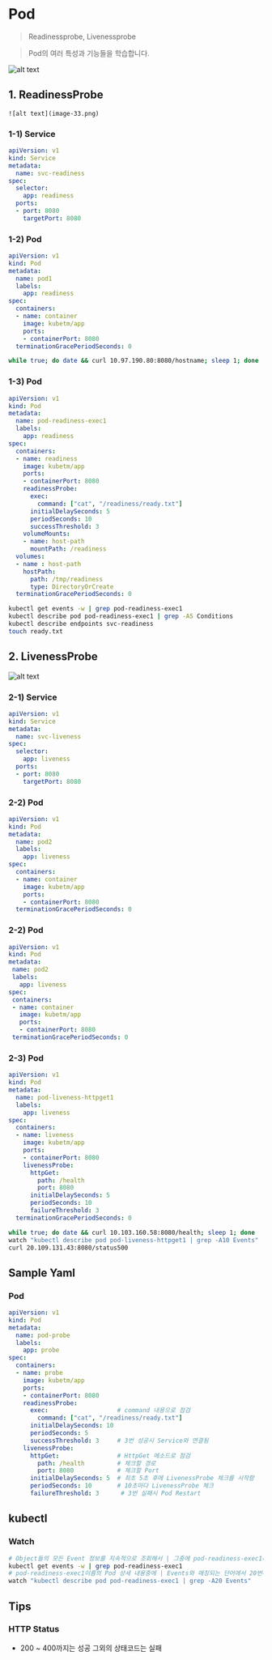
# Pod

> Readinessprobe, Livenessprobe

> Pod의 여러 특성과 기능들을 학습합니다.

![alt text](image-32.png)


## 1. ReadinessProbe 

    ![alt text](image-33.png)

    
  ### 1-1) Service

```yaml
apiVersion: v1
kind: Service
metadata:
  name: svc-readiness
spec:
  selector:
    app: readiness
  ports:
  - port: 8080
    targetPort: 8080
```


  ### 1-2) Pod

```yaml
apiVersion: v1
kind: Pod
metadata:
  name: pod1
  labels:
    app: readiness  
spec:
  containers:
  - name: container
    image: kubetm/app
    ports:
    - containerPort: 8080	
  terminationGracePeriodSeconds: 0
```

```bash
while true; do date && curl 10.97.190.80:8080/hostname; sleep 1; done
```

 ### 1-3) Pod

```yml
apiVersion: v1
kind: Pod
metadata:
  name: pod-readiness-exec1
  labels:
    app: readiness  
spec:
  containers:
  - name: readiness
    image: kubetm/app
    ports:
    - containerPort: 8080	
    readinessProbe:
      exec:
        command: ["cat", "/readiness/ready.txt"]
      initialDelaySeconds: 5
      periodSeconds: 10
      successThreshold: 3
    volumeMounts:
    - name: host-path
      mountPath: /readiness
  volumes:
  - name : host-path
    hostPath:
      path: /tmp/readiness
      type: DirectoryOrCreate
  terminationGracePeriodSeconds: 0
```

```bash
kubectl get events -w | grep pod-readiness-exec1
kubectl describe pod pod-readiness-exec1 | grep -A5 Conditions
kubectl describe endpoints svc-readiness
touch ready.txt
```

## 2. LivenessProbe

![alt text](image-34.png)

  ### 2-1) Service

```yaml
apiVersion: v1
kind: Service
metadata:
  name: svc-liveness
spec:
  selector:
    app: liveness
  ports:
  - port: 8080
    targetPort: 8080
```
    
  ### 2-2) Pod

```yaml
apiVersion: v1
kind: Pod
metadata:
  name: pod2
  labels:
    app: liveness
spec:
  containers:
  - name: container
    image: kubetm/app
    ports:
    - containerPort: 8080
  terminationGracePeriodSeconds: 0
```

  ### 2-2) Pod
 
 ```yml
 apiVersion: v1
kind: Pod
metadata:
  name: pod2
  labels:
    app: liveness
spec:
  containers:
  - name: container
    image: kubetm/app
    ports:
    - containerPort: 8080
  terminationGracePeriodSeconds: 0
```  

   ### 2-3) Pod

```yml
apiVersion: v1
kind: Pod
metadata:
  name: pod-liveness-httpget1
  labels:
    app: liveness
spec:
  containers:
  - name: liveness
    image: kubetm/app
    ports:
    - containerPort: 8080
    livenessProbe:
      httpGet:
        path: /health
        port: 8080
      initialDelaySeconds: 5
      periodSeconds: 10
      failureThreshold: 3
  terminationGracePeriodSeconds: 0
```

```bash
while true; do date && curl 10.103.160.58:8080/health; sleep 1; done
watch "kubectl describe pod pod-liveness-httpget1 | grep -A10 Events"
curl 20.109.131.43:8080/status500
```

  ## Sample Yaml
   ### Pod
```yml   
apiVersion: v1
kind: Pod
metadata:
  name: pod-probe
  labels:
    app: probe
spec:
  containers:
  - name: probe
    image: kubetm/app
    ports:
    - containerPort: 8080	
    readinessProbe:
      exec:                   # command 내용으로 점검
        command: ["cat", "/readiness/ready.txt"]   
      initialDelaySeconds: 10
      periodSeconds: 5
      successThreshold: 3     # 3번 성공시 Service와 연결됨
    livenessProbe:
      httpGet:                # HttpGet 메소드로 점검
        path: /health         # 체크할 경로
        port: 8080            # 체크할 Port
      initialDelaySeconds: 5  # 최초 5초 후에 LivenessProbe 체크를 시작함
      periodSeconds: 10       # 10초마다 LivenessProbe 체크
      failureThreshold: 3      # 3번 실패시 Pod Restart
```

  ## kubectl
   ### Watch

```bash   
# Object들의 모든 Event 정보를 지속적으로 조회해서 | 그중에 pod-readiness-exec1라는 단어와 매칭되는 내용만 출력
kubectl get events -w | grep pod-readiness-exec1
# pod-readiness-exec1이름의 Pod 상세 내용중에 | Events와 매칭되는 단어에서 20번째 줄까지 지속적으로 출력
watch "kubectl describe pod pod-readiness-exec1 | grep -A20 Events"
```


  ## Tips
   ### **HTTP Status**

   - 200 ~ 400까지는 성공 그외의 상태코드는 실패
